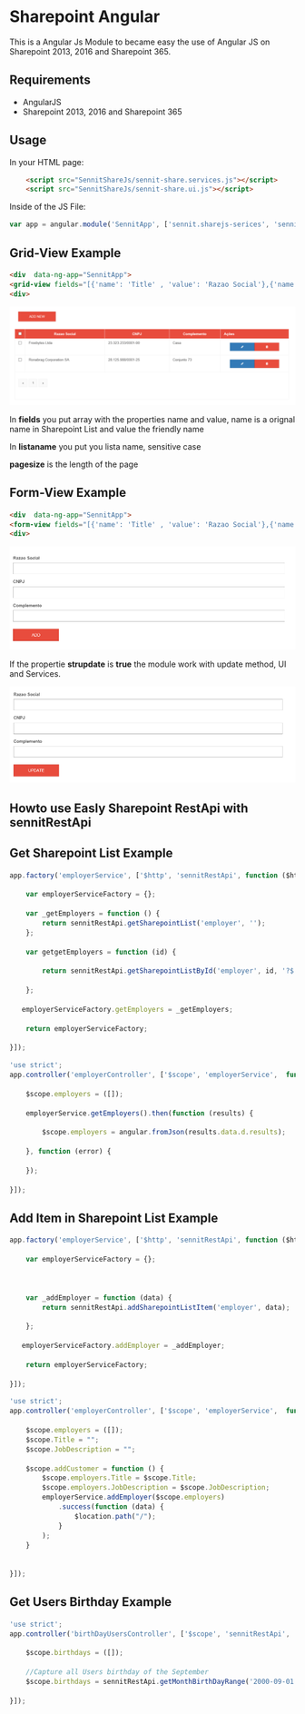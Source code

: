 # Sharepoint Angular 

This is a Angular Js Module to became easy the use of Angular JS on Sharepoint 2013, 2016 and Sharepoint 365.


## Requirements

- AngularJS
- Sharepoint 2013, 2016 and Sharepoint 365

## Usage



In your HTML page:
```html
    <script src="SennitShareJs/sennit-share.services.js"></script>
    <script src="SennitShareJs/sennit-share.ui.js"></script>
```

Inside of the JS File:
```javascript
var app = angular.module('SennitApp', ['sennit.sharejs-serices', 'sennit.sharejs-ui']);
```
## Grid-View Example


```html
<div  data-ng-app="SennitApp">
<grid-view fields="[{'name': 'Title' , 'value': 'Razao Social'},{'name': 'CNPJ' , 'value': 'CNPJ'},{'name': 'Complemento' , 'value': 'Complemento'}]" listaname="Contas"  pagesize="5"></grid-view>
<div>
```

![alt tag](https://raw.githubusercontent.com/kinderbueno360/SharepointAngular/Version-2/img/gridview.PNG)

In **fields** you put array with the properties name and value, name is a orignal name in Sharepoint List and value the friendly name

In **listaname** you put you lista name, sensitive case

**pagesize** is the length of the page

## Form-View Example


```html
<div  data-ng-app="SennitApp">
<form-view fields="[{'name': 'Title' , 'value': 'Razao Social'},{'name': 'CNPJ' , 'value': 'CNPJ'},{'name': 'Complemento' , 'value': 'Complemento'}]" listaname="Contas" strupdate="false"></form-view>
<div>
```

![alt tag](https://raw.githubusercontent.com/kinderbueno360/SharepointAngular/Version-2/img/newform.PNG)

If the propertie **strupdate** is **true** the module work with update method, UI and Services.

![alt tag](https://github.com/kinderbueno360/SharepointAngular/blob/Version-2/img/update.PNG)


## Howto use Easly Sharepoint RestApi with sennitRestApi

## Get Sharepoint List Example

```javascript                                                   
app.factory('employerService', ['$http', 'sennitRestApi', function ($http, sennitRestApi) {

    var employerServiceFactory = {};
	
    var _getEmployers = function () {      
        return sennitRestApi.getSharepointList('employer', '');
    };

    var getgetEmployers = function (id) {
        
        return sennitRestApi.getSharepointListById('employer', id, '?$´select=ID,Title');

    };

   employerServiceFactory.getEmployers = _getEmployers;
    
    return employerServiceFactory;

}]);
```

```javascript
'use strict';
app.controller('employerController', ['$scope', 'employerService',  function ($scope, employerService) {

    $scope.employers = ([]);
 
    employerService.getEmployers().then(function (results) {
        
        $scope.employers = angular.fromJson(results.data.d.results);
        
    }, function (error) {
        
    });
    
}]);
```


## Add Item in Sharepoint List Example


```javascript                                                   
app.factory('employerService', ['$http', 'sennitRestApi', function ($http, sennitRestApi) {

    var employerServiceFactory = {};
	
  

    var _addEmployer = function (data) {
        return sennitRestApi.addSharepointListItem('employer', data);

    };

   employerServiceFactory.addEmployer = _addEmployer;
    
    return employerServiceFactory;

}]);
```

```javascript
'use strict';
app.controller('employerController', ['$scope', 'employerService',  function ($scope, employerService) {

    $scope.employers = ([]);
	$scope.Title = "";
	$scope.JobDescription = "";
		
    $scope.addCustomer = function () {
		$scope.employers.Title = $scope.Title;
		$scope.employers.JobDescription = $scope.JobDescription;
		employerService.addEmployer($scope.employers)
			.success(function (data) {
				$location.path("/");
			}
		);
	}
	 
    
}]);
```



## Get Users Birthday  Example


```javascript
'use strict';
app.controller('birthDayUsersController', ['$scope', 'sennitRestApi',  function ($scope, sennitRestApi) {

    $scope.birthdays = ([]);
 
    //Capture all Users birthday of the September
    $scope.birthdays = sennitRestApi.getMonthBirthDayRange('2000-09-01', '2000-09-31');
    
}]);
```


